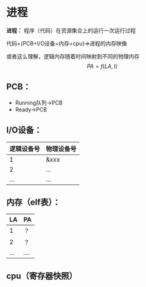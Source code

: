 # 进程

**进程：** 程序（代码）在资源集合上的运行一次运行过程

代码+{PCB+I/O设备+内存+cpu}=>进程的内存映像

或者这么理解，逻辑内存随着时间映射到不同的物理内存
$$
PA=f(LA,t)
$$

## PCB：

- Running队列->PCB
- Ready->PCB

## I/O设备：

| 逻辑设备号 | 物理设备号 |
| ---------- | ---------- |
| 1          | &xxx       |
| 2          | ...        |
| ...        | ...        |

## 内存（elf表）：

| LA   | PA   |
| ---- | ---- |
| 1    | ？   |
| 2    | ？   |
| ...  | .... |

## cpu（寄存器快照）


